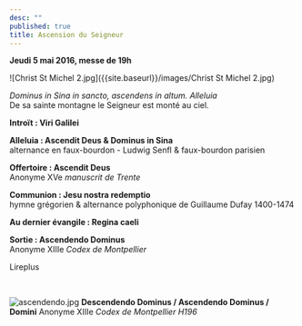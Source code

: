 ```yaml
---
desc: ""
published: true
title: Ascension du Seigneur
---
```

**Jeudi 5 mai 2016, messe de 19h**  

![Christ St Michel 2.jpg]({{site.baseurl}}/images/Christ St Michel 2.jpg)


*Dominus in Sina in sancto, ascendens in altum. Alleluia*  
De sa sainte montagne le Seigneur est monté au ciel.

**Introït : Viri Galilei**  

**Alleluia : Ascendit Deus & Dominus in Sina**  
alternance en faux-bourdon - Ludwig Senfl & faux-bourdon parisien

**Offertoire : Ascendit Deus**  
Anonyme XVe *manuscrit de Trente*

**Communion : Jesu nostra redemptio**  
hymne grégorien & alternance polyphonique de Guillaume Dufay 1400-1474

**Au dernier évangile : Regina caeli**  

**Sortie : Ascendendo Dominus**  
Anonyme XIIIe *Codex de Montpellier*

Lireplus

&nbsp;

![ascendendo.jpg]({{site.baseurl}}/images/ascendendo.jpg)
**Descendendo Dominus / Ascendendo Dominus / Domini** Anonyme XIIIe *Codex de Montpellier H196*
